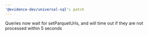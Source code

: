 ```yaml
---
'@evidence-dev/universal-sql': patch
---
```


Queries now wait for setParquetUrls, and will time out if they are not processed within 5 seconds
